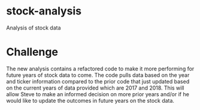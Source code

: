 # stock-analysis
Analysis of stock data
# Challenge
The new analysis contains a refactored code to make it more performing for future years of stock data to come. The code pulls data based on the year and ticker information compared to the prior code that just updated based on the current years of data provided which are 2017 and 2018. This will allow Steve to make an informed decision on more prior years and/or if he would like to update the outcomes in future years on the stock data.  
